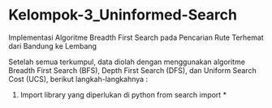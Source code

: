 # Kelompok-3_Uninformed-Search
Implementasi Algoritme Breadth First Search pada Pencarian Rute Terhemat dari Bandung ke Lembang 

Setelah semua terkumpul, data diolah dengan menggunakan algoritme Breadth First Search (BFS), Depth First Search (DFS), dan Uniform Search Cost (UCS), berikut langkah-langkahnya :
1. Import library yang diperlukan di python
 from search import *
